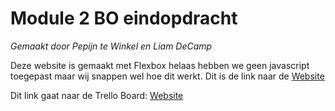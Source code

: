 # Module 2 BO eindopdracht
*Gemaakt door Pepijn te Winkel en Liam DeCamp*

Deze website is gemaakt met Flexbox helaas hebben we geen javascript toegepast maar wij snappen wel hoe dit werkt.
Dit is de link naar de [Website](https://37923.hosts2.ma-cloud.nl/Periode2BO/)

Dit link gaat naar de Trello Board: [Website](https://trello.com/b/iwMD32VD/m2-bo-eindopdracht)

